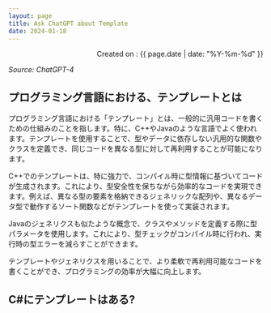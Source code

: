 ```yaml
---
layout: page
title: Ask ChatGPT about Template
date: 2024-01-18
---
```

<p style="text-align: right;">Created on : {{ page.date | date: "%Y-%m-%d" }}</p>

*Source: ChatGPT-4*

## プログラミング言語における、テンプレートとは
プログラミング言語における「テンプレート」とは、一般的に汎用コードを書くための仕組みのことを指します。特に、C++やJavaのような言語でよく使われます。テンプレートを使用することで、型やデータに依存しない汎用的な関数やクラスを定義でき、同じコードを異なる型に対して再利用することが可能になります。

C++でのテンプレートは、特に強力で、コンパイル時に型情報に基づいてコードが生成されます。これにより、型安全性を保ちながら効率的なコードを実現できます。例えば、異なる型の要素を格納できるジェネリックな配列や、異なるデータ型で動作するソート関数などがテンプレートを使って実装されます。

Javaのジェネリクスも似たような概念で、クラスやメソッドを定義する際に型パラメータを使用します。これにより、型チェックがコンパイル時に行われ、実行時の型エラーを減らすことができます。

テンプレートやジェネリクスを用いることで、より柔軟で再利用可能なコードを書くことができ、プログラミングの効率が大幅に向上します。


## C#にテンプレートはある?



